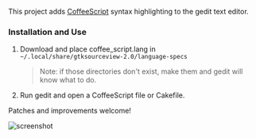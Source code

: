 This project adds [CoffeeScript] syntax highlighting to the gedit text editor.

[CoffeeScript]: http://coffeescript.org

### Installation and Use

1. Download and place coffee_script.lang in `~/.local/share/gtksourceview-2.0/language-specs`
    > Note: if those directories don't exist, make them and gedit will know what to do.

2. Run gedit and open a CoffeeScript file or Cakefile.

Patches and improvements welcome!

![screenshot](http://github.com/wavded/gedit-coffeescript/raw/master/screenshot.png)

